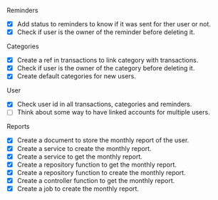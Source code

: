 Reminders

- [x] Add status to reminders to know if it was sent for ther user or not.
- [x] Check if user is the owner of the reminder before deleting it.

Categories

- [x] Create a ref in transactions to link category with transactions.
- [x] Check if user is the owner of the category before deleting it.
- [x] Create default categories for new users.

User

- [x] Check user id in all transactions, categories and reminders.
- [ ] Think about some way to have linked accounts for multiple users.

Reports

- [x] Create a document to store the monthly report of the user.
- [x] Create a service to create the monthly report.
- [x] Create a service to get the monthly report.
- [x] Create a repository function to get the monthly report.
- [x] Create a repository function to create the monthly report.
- [x] Create a controller function to get the monthly report.
- [x] Create a job to create the monthly report.
